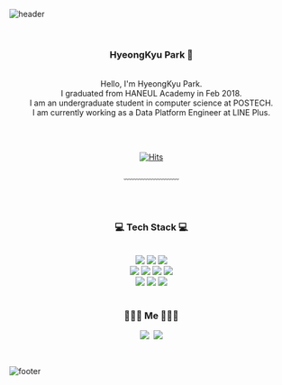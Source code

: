 ![header](https://capsule-render.vercel.app/api?type=waving&&color=gradient&height=100&section=header&fontSize=90)


<div align = "center">

<br/>
<h3>HyeongKyu Park 🦙</h3><br/>
Hello, I'm HyeongKyu Park.<br/>
I graduated from HANEUL Academy in Feb 2018.<br/>
I am an undergraduate student in computer science at POSTECH.<br/>
I am currently working as a Data Platform Engineer at LINE Plus.

<br/><br/>


[![Hits](https://hits.seeyoufarm.com/api/count/incr/badge.svg?url=https%3A%2F%2Fgithub.com%2FParkHyeongKyu&count_bg=%23E98686&title_bg=%23C62D2D&icon=&icon_color=%23E7E7E7&title=hits&edge_flat=false)](https://hits.seeyoufarm.com)
 
  
﹏﹏﹏﹏﹏﹏﹏

<br/><br/>
 
<h3>💻 Tech Stack 💻</h3>
 
<br/>


<img src="https://img.shields.io/badge/C++-00599C?style=flat-square&logo=C%2B%2B&logoColor=white"/>
<img src="https://img.shields.io/badge/C-A8B9CC?style=flat-square&logo=C&logoColor=white"/>
<img src="https://img.shields.io/badge/Python-3766AB?style=flat-square&logo=Python&logoColor=white"/>
<br>
<img src="https://img.shields.io/badge/Git-F05032?style=flat-square&logo=Git&logoColor=white"/>
<img src="https://img.shields.io/badge/Go-11B48A?style=flat-square&logo=Go&logoColor=white"/>
<img src="https://img.shields.io/badge/Mysql-E6B91E?style=flat-square&logo=MySql&logoColor=white"/>
<img src="https://img.shields.io/badge/Kubernetes-326CES?style=flat-square&logo=Kubernetes&logoColor=white"/>
<br>
<img src="https://img.shields.io/badge/Apache Airflow-017CEE?style=flat-square&logo=Apache Airflow&logoColor=white"/>
<img src="https://img.shields.io/badge/Databricks-FF3621?style=flat-square&logo=Databricks&logoColor=white"/>
<img src="https://img.shields.io/badge/Amazon AWS-232F3E?style=flat-square&logo=Amazon AWS&logoColor=white"/>
</div>

<br/>
<h3 align="center"> 🧑🏻‍💻 Me 🧑🏻‍💻 </h3>
<p align="center">
  <a href="https://www.instagram.com/nolja_gyu/"><img src="https://img.shields.io/badge/Instagram-E4405F?style=flat-square&logo=Instagram&logoColor=white&link=https://www.instagram.com/nolja_gyu/"/></a>&nbsp
  <a href="habad123@naver.com"><img src="https://img.shields.io/badge/Gmail-d14836?style=flat-square&logo=Gmail&logoColor=white&link=habad123@naver.com"/></a>
</p>
<br>

![footer](https://capsule-render.vercel.app/api?type=waving&&color=gradient&height=100&section=footer&fontSize=90)




